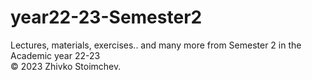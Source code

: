 # year22-23-Semester2
Lectures, materials, exercises.. and many more from Semester 2 in the Academic year 22-23  
© 2023 Zhivko Stoimchev.
